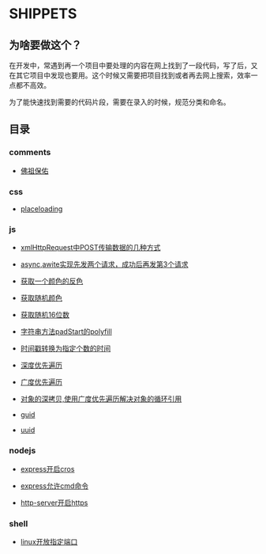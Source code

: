 # SHIPPETS

## 为啥要做这个？

在开发中，常遇到再一个项目中要处理的内容在网上找到了一段代码，写了后，又在其它项目中发现也要用。这个时候又需要把项目找到或者再去网上搜索，效率一点都不高效。

为了能快速找到需要的代码片段，需要在录入的时候，规范分类和命名。

## 目录

### comments

* [佛祖保佑](https://github.com/towersxu/shippets/blob/master/material/comments/fozu.js)
  
### css

* [placeloading](https://github.com/towersxu/shippets/blob/master/material/css/placeloading.less)

### js

* [xmlHttpRequest中POST传输数据的几种方式](https://github.com/towersxu/shippets/blob/master/material/js/ajax/post.js)

* [async,awite实现先发两个请求，成功后再发第3个请求](https://github.com/towersxu/shippets/blob/master/material/js/ajax/post.js)

* [获取一个颜色的反色](https://github.com/towersxu/shippets/blob/master/material/js/color/invertColor.js)

* [获取随机颜色](https://github.com/towersxu/shippets/blob/master/material/js/color/randomColor.js)

* [获取随机16位数](https://github.com/towersxu/shippets/blob/master/material/js/random/randomHex.js)

* [字符串方法padStart的polyfill](https://github.com/towersxu/shippets/blob/master/material/js/string/padStart.js)

* [时间戳转换为指定个数的时间](https://github.com/towersxu/shippets/blob/master/material/js/time/timestampFormat.js)

* [深度优先遍历](https://github.com/towersxu/shippets/blob/master/material/js/traversal/deep-traversal.js)

* [广度优先遍历](https://github.com/towersxu/shippets/blob/master/material/js/traversal/breadth-traversal.js)

* [对象的深拷贝,使用广度优先遍历解决对象的循环引用](https://github.com/towersxu/shippets/blob/master/material/js/traversal/copydeep.js)

* [guid](https://github.com/towersxu/shippets/blob/master/material/js/uniqueId/guid.js)

* [uuid](https://github.com/towersxu/shippets/blob/master/material/js/uniqueId/uuid.js)

### nodejs

* [express开启cros](https://github.com/towersxu/shippets/blob/master/material/nodejs/cros.js)

* [express允许cmd命令](https://github.com/towersxu/shippets/blob/master/material/nodejs/cmd.js)

* [http-server开启https](https://github.com/towersxu/shippets/blob/master/material/nodejs/https.md)

### shell

* [linux开放指定端口](https://github.com/towersxu/shippets/blob/master/material/shell/port.sh)